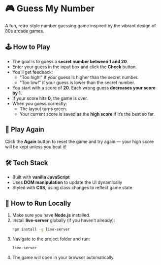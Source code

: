 # 🎮 Guess My Number

A fun, retro-style number guessing game inspired by the vibrant design of 80s arcade games.

## 🕹️ How to Play

- The goal is to guess a **secret number between 1 and 20**.
- Enter your guess in the input box and click the **Check** button.
- You'll get feedback:
  - "Too high!" if your guess is higher than the secret number.
  - "Too low!" if your guess is lower than the secret number.
- You start with a score of **20**. Each wrong guess **decreases your score by 1**.
- If your score hits **0**, the game is over.
- When you guess correctly:
  - The layout turns green.
  - Your current score is saved as the **high score** if it’s the best so far.

## 🔄 Play Again

Click the **Again** button to reset the game and try again — your high score will be kept unless you beat it!

## 🛠️ Tech Stack

- Built with **vanilla JavaScript**
- Uses **DOM manipulation** to update the UI dynamically
- Styled with **CSS**, using class changes to reflect game state

## 🚀 How to Run Locally

1. Make sure you have **Node.js** installed.
2. Install **live-server** globally (if you haven’t already):
   ```bash
   npm install -g live-server
   ```
3. Navigate to the project folder and run:
   ```bash
   live-server
   ```
4. The game will open in your browser automatically.
